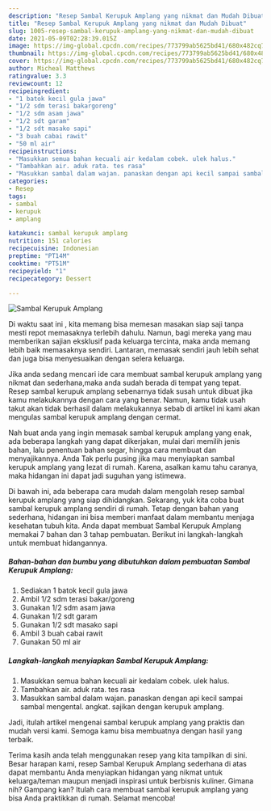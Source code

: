 ```yaml
---
description: "Resep Sambal Kerupuk Amplang yang nikmat dan Mudah Dibuat"
title: "Resep Sambal Kerupuk Amplang yang nikmat dan Mudah Dibuat"
slug: 1005-resep-sambal-kerupuk-amplang-yang-nikmat-dan-mudah-dibuat
date: 2021-05-09T02:28:39.015Z
image: https://img-global.cpcdn.com/recipes/773799ab5625bd41/680x482cq70/sambal-kerupuk-amplang-foto-resep-utama.jpg
thumbnail: https://img-global.cpcdn.com/recipes/773799ab5625bd41/680x482cq70/sambal-kerupuk-amplang-foto-resep-utama.jpg
cover: https://img-global.cpcdn.com/recipes/773799ab5625bd41/680x482cq70/sambal-kerupuk-amplang-foto-resep-utama.jpg
author: Micheal Matthews
ratingvalue: 3.3
reviewcount: 12
recipeingredient:
- "1 batok kecil gula jawa"
- "1/2 sdm terasi bakargoreng"
- "1/2 sdm asam jawa"
- "1/2 sdt garam"
- "1/2 sdt masako sapi"
- "3 buah cabai rawit"
- "50 ml air"
recipeinstructions:
- "Masukkan semua bahan kecuali air kedalam cobek. ulek halus."
- "Tambahkan air. aduk rata. tes rasa"
- "Masukkan sambal dalam wajan. panaskan dengan api kecil sampai sambal mengental. angkat. sajikan dengan kerupuk amplang."
categories:
- Resep
tags:
- sambal
- kerupuk
- amplang

katakunci: sambal kerupuk amplang 
nutrition: 151 calories
recipecuisine: Indonesian
preptime: "PT14M"
cooktime: "PT51M"
recipeyield: "1"
recipecategory: Dessert

---
```



![Sambal Kerupuk Amplang](https://img-global.cpcdn.com/recipes/773799ab5625bd41/680x482cq70/sambal-kerupuk-amplang-foto-resep-utama.jpg)

Di waktu  saat ini , kita memang bisa memesan masakan siap saji tanpa mesti repot memasaknya terlebih dahulu. Namun, bagi mereka yang mau memberikan sajian eksklusif pada keluarga tercinta, maka anda memang lebih baik memasaknya sendiri. Lantaran, memasak sendiri jauh lebih sehat dan juga bisa menyesuaikan dengan selera keluarga.

Jika anda sedang mencari ide cara membuat sambal kerupuk amplang yang nikmat dan sederhana,maka anda sudah berada di tempat yang tepat. Resep sambal kerupuk amplang  sebenarnya tidak susah untuk dibuat jika kamu melakukannya dengan cara yang benar. Namun, kamu tidak usah takut akan tidak berhasil dalam melakukannya 
sebab di artikel ini kami akan mengulas sambal kerupuk amplang dengan cermat.  



Nah buat anda yang ingin memasak sambal kerupuk amplang yang enak, ada beberapa langkah yang dapat dikerjakan, mulai dari memilih jenis bahan, lalu penentuan bahan segar, hingga cara membuat dan menyajikannya. Anda Tak perlu pusing jika mau menyiapkan sambal kerupuk amplang yang lezat di rumah. Karena, asalkan kamu  tahu caranya, maka hidangan ini dapat jadi suguhan yang istimewa.

Di bawah ini, ada beberapa cara mudah dalam mengolah resep sambal kerupuk amplang yang siap dihidangkan. Sekarang, yuk kita coba buat sambal kerupuk amplang sendiri di rumah. Tetap dengan bahan yang sederhana, hidangan ini bisa memberi manfaat dalam membantu menjaga kesehatan tubuh kita. Anda dapat membuat Sambal Kerupuk Amplang memakai 7 bahan dan 3 tahap pembuatan. Berikut ini langkah-langkah untuk membuat hidangannya.

<!--inarticleads1-->

##### Bahan-bahan dan bumbu yang dibutuhkan dalam pembuatan Sambal Kerupuk Amplang:

1. Sediakan 1 batok kecil gula jawa
1. Ambil 1/2 sdm terasi bakar/goreng
1. Gunakan 1/2 sdm asam jawa
1. Gunakan 1/2 sdt garam
1. Gunakan 1/2 sdt masako sapi
1. Ambil 3 buah cabai rawit
1. Gunakan 50 ml air




<!--inarticleads2-->

##### Langkah-langkah menyiapkan Sambal Kerupuk Amplang:

1. Masukkan semua bahan kecuali air kedalam cobek. ulek halus.
1. Tambahkan air. aduk rata. tes rasa
1. Masukkan sambal dalam wajan. panaskan dengan api kecil sampai sambal mengental. angkat. sajikan dengan kerupuk amplang.




Jadi, itulah artikel mengenai  sambal kerupuk amplang  yang praktis dan mudah versi kami. Semoga kamu bisa membuatnya dengan hasil yang terbaik. 

Terima kasih anda telah menggunakan resep yang kita tampilkan di sini. Besar harapan kami, resep  Sambal Kerupuk Amplang sederhana di atas dapat membantu Anda menyiapkan hidangan yang nikmat untuk keluarga/teman maupun menjadi inspirasi untuk berbisnis kuliner. Gimana nih? Gampang kan? Itulah cara membuat sambal kerupuk amplang yang bisa Anda praktikkan di rumah. Selamat mencoba!

